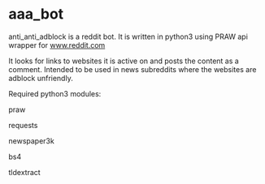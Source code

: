 # aaa_bot
anti_anti_adblock is a reddit bot. It is written in python3 using PRAW api wrapper for www.reddit.com

It looks for links to websites it is active on and posts the content as a comment. Intended to be used in news subreddits where the websites are adblock unfriendly.

Required python3 modules:

praw

requests

newspaper3k

bs4

tldextract
